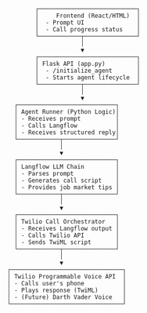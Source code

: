                       ┌────────────────────────────┐
                      │     Frontend (React/HTML)  │
                      │  - Prompt UI               │
                      │  - Call progress status    │
                      └────────────┬───────────────┘
                                   │
                                   ▼
                      ┌────────────────────────────┐
                      │ Flask API (app.py)         │
                      │  - /initialize_agent       │
                      │  - Starts agent lifecycle  │
                      └────────────┬───────────────┘
                                   │
                                   ▼
                ┌────────────────────────────┐
                │ Agent Runner (Python Logic)│
                │ - Receives prompt          │
                │ - Calls Langflow           │
                │ - Receives structured reply│
                └────────────┬───────────────┘
                             │
                             ▼
                ┌────────────────────────────┐
                │ Langflow LLM Chain         │
                │ - Parses prompt            │
                │ - Generates call script    │
                │ - Provides job market tips │
                └────────────┬───────────────┘
                             │
                             ▼
                ┌────────────────────────────┐
                │ Twilio Call Orchestrator   │
                │ - Receives Langflow output │
                │ - Calls Twilio API         │
                │ - Sends TwiML script       │
                └────────────┬───────────────┘
                             │
                             ▼
              ┌────────────────────────────────┐
              │ Twilio Programmable Voice API  │
              │ - Calls user's phone           │
              │ - Plays response (TwiML)       │
              │ - (Future) Darth Vader Voice   │
              └────────────────────────────────┘
